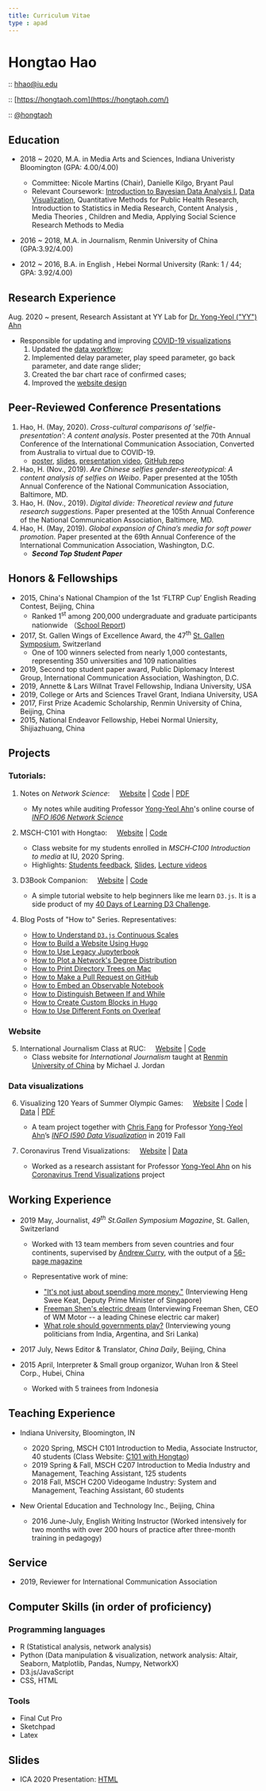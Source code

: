 ```yaml
---
title: Curriculum Vitae
type : apad
---
```

# Hongtao Hao
<i class="fa fa-envelope"></i> :: [hhao@iu.edu](mailto:hhao@iu.edu) 

<i class="fa fa-globe" style="font-size: 19pt"></i> :: [https://hongtaoh.com](https://hongtaoh.com/)

<i class="fa fa-github" style="font-size: 19pt"></i> :: [@hongtaoh](https://github.com/hongtaoh)

## Education

- 2018 ~ 2020, M.A. in Media Arts and Sciences, Indiana Univeristy Bloomington (GPA: 4.00/4.00)
   - Committee: Nicole Martins (Chair), Danielle Kilgo, Bryant Paul
   - Relevant Coursework: [Introduction to Bayesian Data Analysis I](https://jkkweb.sitehost.iu.edu/jkkteach/P533/), [Data Visualization](http://yyahn.com/dviz-course/), Quantitative Methods for Public Health Research, Introduction to Statistics in Media Research, Content Analysis , Media Theories , Children and Media, Applying Social Science Research Methods to Media

- 2016 ~ 2018, M.A. in Journalism, Renmin University of China (GPA:3.92/4.00)
- 2012 ~ 2016, B.A. in English , Hebei Normal University (Rank: 1 / 44; GPA: 3.92/4.00)

## Research Experience

Aug. 2020 ~ present, Research Assistant at YY Lab for [Dr. Yong-Yeol ("YY") Ahn](http://yongyeol.com/)
- Responsible for updating and improving [COVID-19 visualizations](https://yyahn.com/covid19-dashboard/)
  1. Updated the [data workflow](https://github.com/covid19-data/covid19-data);
  2. Implemented delay parameter, play speed parameter, go back parameter, and date range slider;
  3. Created the bar chart race of confirmed cases;
  4. Improved the [website design](https://github.com/covid19-data/covid19-dashboard)

## Peer-Reviewed Conference Presentations
1. Hao, H. (May, 2020). *Cross-cultural comparisons of 'selfie-presentation': A content analysis*. Poster presented at the 70th Annual Conference of the International Communication Association, Converted from Australia to virtual due to COVID-19. 
    - [poster](https://hongtaoh.com/files/ICA_Poster_Actual_Size.pdf), [slides](https://hongtaoh.com/slides/ICA2020.html#1), [presentation video](https://player.vimeo.com/video/418504580), [GitHub repo](https://github.com/hongtaoh/ICA2020Poster)
2. Hao, H. (Nov., 2019). *Are Chinese selfies gender-stereotypical: A content analysis of selfies on Weibo*. Paper presented at the 105th Annual Conference of the National Communication Association, Baltimore, MD. 
3. Hao, H. (Nov., 2019). *Digital divide: Theoretical review and future research suggestions*. Paper presented at the 105th Annual Conference of the National Communication Association, Baltimore, MD. 
4. Hao, H. (May, 2019). *Global expansion of China’s media for soft power promotion*. Paper presented at the 69th Annual Conference of the International Communication Association, Washington, D.C. 
    - ***Second Top Student Paper*** 

## Honors & Fellowships

- 2015, China's National Champion of the 1st ‘FLTRP Cup’ English Reading Contest, Beijing, China
   - Ranked 1<sup>st</sup> among 200,000 undergraduate and graduate participants nationwide （<!--[Results](https://heep.unipus.cn/news/xwnr.php?NewsID=3012), -->[School Report](http://www.hebtu.edu.cn/a/2015/12/14/20151214142833.html))
- 2017, St. Gallen Wings of Excellence Award, the 47<sup>th</sup> [St. Gallen Symposium](https://www.symposium.org/), Switzerland
  - One of 100 winners selected from nearly 1,000 contestants, representing 350 universities and 109 nationalities
- 2019, Second top student paper award, Public Diplomacy Interest Group, International Communication Association, Washington, D.C. 
- 2019, Annette & Lars Willnat Travel Fellowship, Indiana University, USA
- 2019, College or Arts and Sciences Travel Grant, Indiana University, USA
- 2017, First Prize Academic Scholarship, Renmin University of China, Beijing, China
- 2015, National Endeavor Fellowship, Hebei Normal Uniersity, Shijiazhuang, China

## Projects

### Tutorials:

1. Notes on *Network Science*: &nbsp; &nbsp; [Website](https://netsci.hongtaoh.com/) | [Code](https://github.com/hongtaoh/netsci-notes) | [PDF](https://netsci.hongtaoh.com/netsci.pdf)
   - My notes while auditing Professor [Yong-Yeol Ahn](http://yongyeol.com/)'s online course of [*INFO I606 Network Science*](https://github.com/yy/netsci-course)

2. MSCH-C101 with Hongtao: &nbsp; &nbsp; [Website](https://c101.hongtaoh.com/) | [Code](https://github.com/hongtaoh/c101)
   - Class website for my students enrolled in *MSCH‑C100 Introduction to media* at IU, 2020 Spring.
   - Highlights: [Students feedback](https://c101.hongtaoh.com/feedback/), [Slides](https://c101.hongtaoh.com/slides/), [Lecture videos](https://c101.hongtaoh.com/videos/)

3. D3Book Companion:  &nbsp; &nbsp;  [Website](https://d3book.hongtaoh.com/) | [Code](https://github.com/hongtaoh/d3book)
   - A simple tutorial website to help beginners like me learn `D3.js`. It is a side product of my [40 Days of Learning D3 Challenge](https://observablehq.com/collection/@hongtaoh/45-days-of-learning-d3).

4. Blog Posts of "How to" Series. Representatives:
   - [How to Understand `D3.js` Continuous Scales](/en/2020/09/07/d3-scales/)
   - [How to Build a Website Using Hugo](/en/2020/06/05/get-started-with-hugo/)
   - [How to Use Legacy Jupyterbook](/en/2020/07/25/legacy-jupyterbook/)
   - [How to Plot a Network's Degree Distribution](/en/2020/08/19/plot-degree-distribution-using-igraph/)
   - [How to Print Directory Trees on Mac](/en/2020/08/31/mac-directory-tree/)
   - [How to Make a Pull Request on GitHub](/en/2020/10/05/github-pull-request/)
   - [How to Embed an Observable Notebook](/en/2020/11/02/observable-hugo-embed/)
   - [How to Distinguish Between If and While](/en/2020/10/13/if-while/)
   - [How to Create Custom Blocks in Hugo](/en/2020/11/03/custom-blocks-hugo/)
   - [How to Use Different Fonts on Overleaf](/en/2020/11/13/overleaf-latex-fonts/)

<!-- 1. Notes on *Network Science*: &nbsp; &nbsp;[<i class="fa fa-globe" style="color: grey; font-size: 18pt"></i>](https://netsci.hongtaoh.com/), [<i class="fa fa-github" style="color: grey; font-size: 18pt"></i>](https://github.com/hongtaoh/netsci-notes), [<i class="fa fa-file" style="color: gray; font-size: 14pt"></i>](https://netsci.hongtaoh.com/netsci.pdf)

2. MSCH-C101 with Hongtao [<i class="fa fa-home" style="color: grey; font-size: 19pt"></i>](https://c101.hongtaoh.com/), [<i class="fa fa-github" style="color: grey; font-size: 19pt"></i>](https://github.com/hongtaoh/c101)
    - Highlights: [Students feedback](https://c101.hongtaoh.com/feedback/), [Slides](https://c101.hongtaoh.com/slides/), [Lecture videos](https://c101.hongtaoh.com/videos/)

3. D3book Companion [<i class="fa fa-home" style="color: grey; font-size: 19pt"></i>](https://d3book.hongtaoh.com/), [<i class="fa fa-github" style="color: grey; font-size: 19pt"></i>](https://github.com/hongtaoh/d3book)

4. Building Websites with Hugo [<i class="fa fa-home" style="color: grey; font-size: 19pt"></i>](https://hugo-tutorial.hongtaoh.com/), [<i class="fa fa-github" style="color: grey; font-size: 19pt"></i>](https://github.com/hongtaoh/hugo-tutorial)

5. Using Legacy Jupyterbook [<i class="fa fa-home" style="color: grey; font-size: 19pt"></i>](https://legacy-jupyterbook.hongtaoh.com/), [<i class="fa fa-github" style="color: grey; font-size: 19pt"></i>](https://github.com/hongtaoh/legacy-jupyterbook) -->

### Website
5. International Journalism Class at RUC:  &nbsp; &nbsp;  [Website](https://rucer.netlify.app/) | [Code](https://github.com/hongtaoh/guoxinban)
   - Class website for *International Journalism* taught at [Renmin University of China](https://en.wikipedia.org/wiki/Renmin_University_of_China) by Michael J. Jordan

<!-- ### Website

- International Journalism Class at RUC [<i class="fa fa-home" style="color: grey; font-size: 19pt"></i>](https://rucer.netlify.app/), [<i class="fa fa-github" style="color: grey; font-size: 19pt"></i>](https://github.com/hongtaoh/guoxinban)
 -->

### Data visualizations
6. Visualizing 120 Years of Summer Olympic Games: &nbsp; &nbsp; [Website](https://olymvis.hongtaoh.com/) | [Code](https://github.com/hongtaoh/olymvis) | [Data](https://github.com/hongtaoh/olymvis-data) | [PDF](https://raw.githubusercontent.com/hongtaoh/olymvis/master/static/tex-pdf/fang_hao_olymvis.pdf)
   - A team project together with [Chris Fang](https://www.linkedin.com/in/chriszihuifang) for Professor [Yong-Yeol Ahn](http://yongyeol.com/)’s [*INFO I590 Data Visualization*](https://yyahn.com/dviz-course/) in 2019 Fall

7. Coronavirus Trend Visualizations: &nbsp; &nbsp; [Website](https://yyahn.com/covid19-dashboard/) | [Data](https://github.com/covid19-data/covid19-data)
   - Worked as a research assistant for Professor [Yong-Yeol Ahn](http://yongyeol.com/) on his [Coronavirus Trend Visualizations](https://yyahn.com/covid19-dashboard/) project


<!-- ### Data visualizations

- Visualizing 120 Years of Summer Olympic Games [<i class="fa fa-home" style="color: grey; font-size: 19pt"></i>](https://olymvis.hongtaoh.com/), [<i class="fa fa-github" style="color: grey; font-size: 19pt"></i>](https://github.com/hongtaoh/olymvis), [<i class="fa fa-file" style="color: grey; font-size: 15pt"></i>](https://raw.githubusercontent.com/hongtaoh/olymvis/master/static/tex-pdf/fang_hao_olymvis.pdf)

- Bar Chart Race of Coronavirus Confirmed Cases [<i class="fa fa-home" style="color: grey; font-size: 19pt"></i>](https://yyahn.com/covid19-dashboard/racing.html), [<i class="fa fa-database" style="color: grey; font-size: 16pt"></i>](https://observablehq.com/@hongtaoh/bar-chart-race-of-coronavirus-confirmed-cases) -->

## Working Experience
- 2019 May, Journalist, *49<sup>th</sup> St.Gallen Symposium Magazine*, St. Gallen, Switzerland 
  - Worked with 13 team members from seven countries and four continents, supervised by [Andrew Curry](https://www.andrewcurry.com/), with the output of a [56-page magazine](https://www.symposium.org/sites/default/files/2019-11/Magazine%2049th%20St.%20Gallen%20Symposium.pdf)
  - Representative work of mine:

    - ["It's not just about spending more money."](https://www.symposium.org/articles/its-not-just-about-spending-more-money) (Interviewing Heng Swee Keat, Deputy Prime Minister of Singapore)
    - [Freeman Shen's electric dream](https://www.symposium.org/articles/freeman-shens-electric-dream) (Interviewing Freeman Shen, CEO of WM Motor -- a leading Chinese electric car maker)
    - [What role should governments play?](https://www.symposium.org/articles/what-role-should-governments-play) (Interviewing young politicians from India, Argentina, and Sri Lanka)

- 2017 July, News Editor & Translator, *China Daily*, Beijing, China

- 2015 April, Interpreter & Small group organizor, Wuhan Iron & Steel Corp., Hubei, China 
   - Worked with 5 trainees from Indonesia

## Teaching Experience
- Indiana University, Bloomington, IN
   - 2020 Spring, MSCH C101 Introduction to Media, Associate Instructor, 40 students  (Class Website: [C101 with Hongtao](https://c101.hongtaoh.com/)) <!--for Professor Mike Conway-->
   - 2019 Spring & Fall, MSCH C207 Introduction to Media Industry and Management, Teaching Assistant, 125 students <!--for for Matt Pierce-->
   - 2018 Fall, MSCH C200 Videogame Industry: System and Management, Teaching Assistant, 60 students <!--for for Nathan Mishler-->

-  New Oriental Education and Technology Inc., Beijing, China
   - 2016 June-July, English Writing Instructor (Worked intensively for two months with over 200 hours of practice after three-month training in pedagogy)

## Service
- 2019, Reviewer for International Communication Association

<!--
## Relevant Graduate Coursework
1. [Introduction to Bayesian Data Analysis I](https://jkkweb.sitehost.iu.edu/jkkteach/P533/) (Dr. John Kruschke)
2. [Data Visualization](http://yyahn.com/dviz-course/) (Dr. YY Ahn)
3. Quantitative Methods for Public Health Research (**A+**) (Dr. Dong-Chul Seo)
4. Introduction to Statistics in Media Research (**A+**) (Dr. Andrew Weaver)
5. Content Analysis (Dr. Danielle Kilgo)
6. Media Theories (Dr. Stephanie DeBore & Dr. Suzannah Comfort)
7. Children and Media (**A+**) (Dr. Nicole Martins)
8. Applying Social Science Research Methods to Media (Dr. Rob Potter) -->


## Computer Skills (in order of proficiency)
### Programming languages
- R (Statistical analysis, network analysis)
- Python (Data manipulation & visualization, network analysis: Altair, Seaborn, Matplotlib, Pandas, Numpy, NetworkX)
- D3.js/JavaScript
- CSS, HTML

### Tools
- Final Cut Pro
- Sketchpad
- Latex

## Slides

- ICA 2020 Presentation: [HTML](/slides/ICA2020.html)


